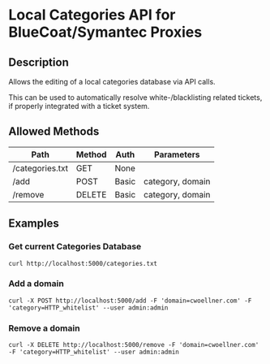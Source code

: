 # Local Categories API for BlueCoat/Symantec Proxies

## Description

Allows the editing of a local categories database via API calls.

This can be used to automatically resolve white-/blacklisting related tickets, if properly integrated with a ticket system.

## Allowed Methods

Path | Method | Auth | Parameters
--- | --- | --- | ---
/categories.txt | GET | None |
/add | POST | Basic | category, domain
/remove | DELETE | Basic | category, domain

## Examples

### Get current Categories Database
`curl http://localhost:5000/categories.txt`

### Add a domain
`curl -X POST http://localhost:5000/add -F 'domain=cwoellner.com' -F 'category=HTTP_whitelist' --user admin:admin`

### Remove a domain
`curl -X DELETE http://localhost:5000/remove -F 'domain=cwoellner.com' -F 'category=HTTP_whitelist' --user admin:admin`
